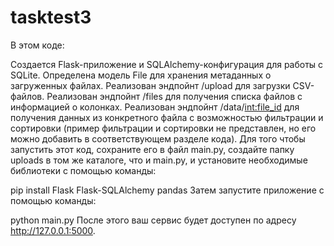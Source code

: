 # tasktest3
В этом коде:

Создается Flask-приложение и SQLAlchemy-конфигурация для работы с SQLite.
Определена модель File для хранения метаданных о загруженных файлах.
Реализован эндпойнт /upload для загрузки CSV-файлов.
Реализован эндпойнт /files для получения списка файлов с информацией о колонках.
Реализован эндпойнт /data/<int:file_id> для получения данных из конкретного файла с возможностью фильтрации и сортировки (пример фильтрации и сортировки не представлен, но его можно добавить в соответствующем разделе кода).
Для того чтобы запустить этот код, сохраните его в файл main.py, создайте папку uploads в том же каталоге, что и main.py, и установите необходимые библиотеки с помощью команды:

pip install Flask Flask-SQLAlchemy pandas
Затем запустите приложение с помощью команды:

python main.py
После этого ваш сервис будет доступен по адресу http://127.0.0.1:5000.

